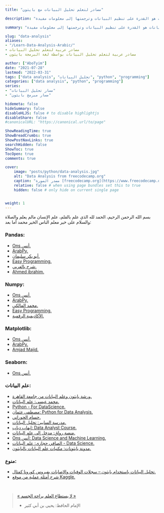 ```yaml
---
title: "مصادر لتعلم تحليل البيانات مع بايثون"

description: "تحليل البيانات هو القدرة على تنظيم البيانات وترجمتها إلى معلومات مفيدة."

summary: "تحليل البيانات هو القدرة على تنظيم البيانات وترجمتها إلى معلومات مفيدة."

slug: "data-analysis"
aliases: 
- "/Learn-Data-Analysis-Arabic/"
- مصادر عربية لتعلم تحليل البيانات
- مصادر عربية لتعلم تحليل البيانات بواسطة لغة البرمجة بايثون

author: ["AboTyim"]
date: "2021-07-28"
lastmod: "2022-03-31"
tags: ["data analysis", "تحليل البيانات", "python", "programming"]
categories: ["data analysis", "python", "programming"]
series: 
- "مسار تحليل البيانات"
- "مسار مبرمج بايثون"

hidemeta: false
hideSummary: false
disableHLJS: false # to disable highlightjs
disableShare: false
#canonicalURL: "https://canonical.url/to/page"

ShowReadingTime: true
ShowBreadCrumbs: true
ShowPostNavLinks: true
searchHidden: false
ShowToc: true
TocOpen: true
comments: true

cover:
    image: "posts/python/data-analysis.jpg"
    alt: "Data Analysis from freecodecamp.org"
    caption: "مصدر الصورة [freecodecamp.org](https://www.freecodecamp.org/news/data-analysis-with-python-for-excel-users-course/)"
    relative: false # when using page bundles set this to true
    hidden: false # only hide on current single page


weight: 1
---
```




بسم الله الرحمن الرحيم، الحمد لله الذي علم بالقلم، علم الإنسان مالم يعلم والصلاة والسلام على خير معلم الناس الخير محمد أما بعد:



### Pandas:

- [Ons أنس.](https://www.youtube.com/playlist?list=PLuRv1IekA3YVwzaWa2Kp7bgIVcJsJ5XGW)
- [ArabPy.](https://www.youtube.com/playlist?list=PLIA_seGogbkGchpgdUPu4vQNQdO4L0UiP)
- [أبو بكر سليمان.](https://www.youtube.com/playlist?list=PLvLvlVqNQGHCb2_ygmr1DQOMOv0yXp84F)
-  [Easy Programming.](https://www.youtube.com/playlist?list=PL0VnwAq9oYFvtaA62mvVS07NJsfz3_pCC)
- [شرح بالعربي.](https://www.youtube.com/playlist?list=PLGbveotLUlylUVw3MbxnACUhzDNOy9U2T)
- [Ahmed ibrahim.](https://www.youtube.com/playlist?list=PLyhJeMedQd9QLQ2yPbJqVhAdkU44QD7um)



### Numpy:

- [Ons أنس.](https://www.youtube.com/playlist?list=PLuRv1IekA3YVAMh7Is9PRsM7IMLhLS787)
- [ArabPy.](https://www.youtube.com/playlist?list=PLIA_seGogbkGDYq-dnVCsELEIq_7HK7Ca)
- [محمد المالكي.](https://www.youtube.com/watch?v=mlgV3o3N7ow&list=PLwerRebku82FDvyhN6eVYjS_nnosXX_yh)
-  [Easy Programming.](https://www.youtube.com/playlist?list=PL0VnwAq9oYFvJntNJUweP07QYJXk2lQsG)
- [الأكاديمية الرقمية.](https://www.youtube.com/playlist?list=PLsNfqtb1rfnP0LUiuoOVTI3M4Sn74YhJ1)



### Matplotlib:

- [Ons أنس.](https://www.youtube.com/playlist?list=PLuRv1IekA3YUdhJNrsn-nK71yvTc45OlW)
- [ArabPy.](https://www.youtube.com/playlist?list=PLIA_seGogbkHUeb_S0qaqSGmGAhfk89zU)
- [Amjad Majid.](https://www.youtube.com/playlist?list=PLyNwGBYwNE2QngvDp59GbsZhVExfrT04w)



### Seaborn:

- [Ons أنس.](https://www.youtube.com/playlist?list=PLuRv1IekA3YVKE4ZEAJn7r0a_vYTRlqlC)



### علم البيانات:

- [ورشة بايثون وعلم البيانات من جامعة القاهرة.](https://www.youtube.com/watch?v=aymZIo4uWRc&list=PL1B5MFiEjZtqXiLMfe9jNC6H97sTA9hJE)
- [محمد عيسى: علم البيانات.](https://www.youtube.com/playlist?list=PLMYF6NkLrdN9oTARJ9BE1EChtcsPjPEZQ)
- [Python - For DataScience.](https://www.youtube.com/watch?v=o19Yfu8kM6o&list=PLGbveotLUlymwx7VBs4guLuJ2rlfWYFS6)
- [مصطفى عثمان: Python for Data Analysis.](https://www.youtube.com/playlist?list=PLWd4nYaF_Vx7Db9uFWf_Df-UrP8ArF4L_)
- [حسام الحوراني.](https://www.youtube.com/playlist?list=PLYW0LRZ3ePo6IYDS2K5IhmuP5qY3dmI9e)
- [مدرسة السايبر: تحليل البيانات.](https://www.youtube.com/playlist?list=PLH0em1f_fBoQCPsgroUfTVwVU53lRg0D6)
- [إيهاب دياب: Data Analyst Course.](https://www.youtube.com/playlist?list=PLZsT1OBQY_15SdjSQAQy-QIkgAYwHRct5)
- [منصة رواق: مدخل إلى علم البيانات.](https://www.rwaq.org/courses/sea_python_level1-2)
- [Ons أنس: Data Science and Machine Learning.](https://www.youtube.com/playlist?list=PLuRv1IekA3YWfALrW_D7z5TYsG-fJSeCB)
- [الصافي حجازي: علم البيانات - Data Science.](https://www.youtube.com/watch?v=hJZWy-VpDGI&list=PLdZYzC8fohELCp-cTk0RCMCFjd460EuPM)
- [مدونة بايثونات: مكتبات علم البيانات بالبايثون.](https://pythonat.com/articles/%d9%85%d9%83%d8%aa%d8%a8%d8%a7%d8%aa-%d8%b9%d9%84%d9%85-%d8%a7%d9%84%d8%a8%d9%8a%d8%a7%d9%86%d8%a7%d8%aa-%d8%a8%d8%a7%d9%84%d8%a8%d8%a7%d9%8a%d8%ab%d9%88%d9%86-5-%d9%85%d9%83%d8%aa%d8%a8%d8%a7%d8%aa/)



### منوع:
- [تحليل البيانات باستخدام بايثون – سجلات الوفيات والاصابات بفيروس كورونا كمثال.](https://pythonat.com/articles/%D8%AA%D8%AD%D9%84%D9%8A%D9%84-%D8%A7%D9%84%D8%A8%D9%8A%D8%A7%D9%86%D8%A7%D8%AA-%D8%A8%D8%A7%D8%B3%D8%AA%D8%AE%D8%AF%D8%A7%D9%85-%D8%A8%D8%A7%D9%8A%D8%AB%D9%88%D9%86-%D8%B3%D8%AC%D9%84%D8%A7%D8%AA/)
- [شرح أمثلة عملية من موقع Kaggle.](https://www.youtube.com/playlist?list=PLyhJeMedQd9QJ4AFcyA0H7PT3QIdBgcT4)



<br>

> [« لا يستطاع العلم براحة الجسم »](http://www.saaid.net/Doat/sudies/35.htm) 
>
> * الإمام الحافظ: يحيى بن أبي كثير